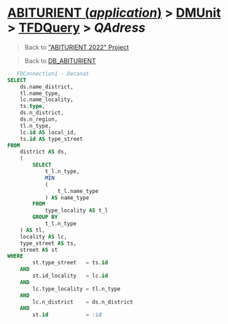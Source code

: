 # [ABITURIENT (*application*)](../../app_abiturient_2022.md) > [DMUnit](../DMUnit.md) > [TFDQuery](TDFQuery.md) > *QAdress*

> Back to ["ABITURIENT 2022" Project](/README.md)

> Back to [DB_ABITURIENT](../../../db/db_abiturient_2022.md)

```sql
-- FDConnection1 - Decanat
SELECT
    ds.name_district,
    tl.name_type,
    lc.name_locality,
    ts.type,
    ds.n_district,
    ds.n_region,
    tl.n_type,
    lc.id AS local_id,
    ts.id AS type_street
FROM
    district AS ds,
    (
        SELECT
            t_l.n_type,
            MIN
            (
                t_l.name_type
            ) AS name_type
        FROM
            type_locality AS t_l
        GROUP BY
            t_l.n_type
    ) AS tl,
    locality AS lc,
    type_street AS ts,
    street AS st
WHERE
        st.type_street   = ts.id
    AND
        st.id_locality   = lc.id
    AND
        lc.type_locality = tl.n_type
    AND
        lc.n_district    = ds.n_district
    AND
        st.id            = :id
```